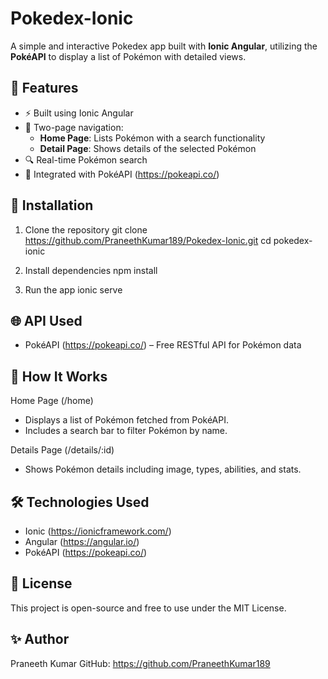 
Pokedex-Ionic
=============

A simple and interactive Pokedex app built with **Ionic Angular**, utilizing the **PokéAPI** to display a list of Pokémon with detailed views.

🚀 Features
-----------
- ⚡ Built using Ionic Angular
- 📄 Two-page navigation:
  - **Home Page**: Lists Pokémon with a search functionality
  - **Detail Page**: Shows details of the selected Pokémon
- 🔍 Real-time Pokémon search
- 🔗 Integrated with PokéAPI (https://pokeapi.co/)



🔧 Installation
---------------
1. Clone the repository
   git clone https://github.com/PraneethKumar189/Pokedex-Ionic.git
   cd pokedex-ionic

2. Install dependencies
   npm install

3. Run the app
   ionic serve

🌐 API Used
-----------
- PokéAPI (https://pokeapi.co/) – Free RESTful API for Pokémon data

📘 How It Works
---------------
Home Page (/home)
- Displays a list of Pokémon fetched from PokéAPI.
- Includes a search bar to filter Pokémon by name.

Details Page (/details/:id)
- Shows Pokémon details including image, types, abilities, and stats.

🛠️ Technologies Used
---------------------
- Ionic (https://ionicframework.com/)
- Angular (https://angular.io/)
- PokéAPI (https://pokeapi.co/)

📄 License
----------
This project is open-source and free to use under the MIT License.

✨ Author
---------
Praneeth Kumar
GitHub: https://github.com/PraneethKumar189
